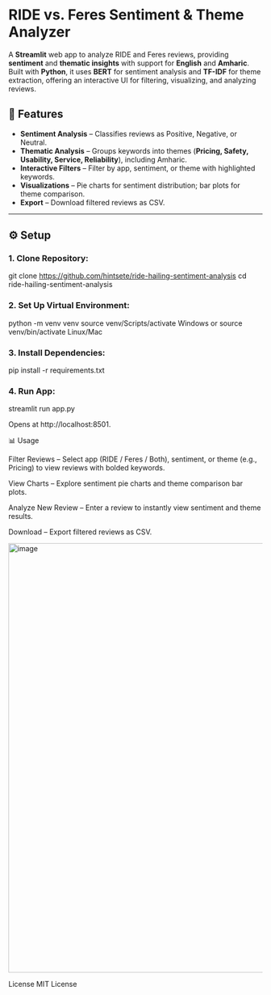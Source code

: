 # RIDE vs. Feres Sentiment & Theme Analyzer

A **Streamlit** web app to analyze RIDE and Feres reviews, providing **sentiment** and **thematic insights** with support for **English** and **Amharic**.  
Built with **Python**, it uses **BERT** for sentiment analysis and **TF-IDF** for theme extraction, offering an interactive UI for filtering, visualizing, and analyzing reviews.

## 🚀 Features

- **Sentiment Analysis** – Classifies reviews as Positive, Negative, or Neutral.  
- **Thematic Analysis** – Groups keywords into themes (**Pricing, Safety, Usability, Service, Reliability**), including Amharic.  
- **Interactive Filters** – Filter by app, sentiment, or theme with highlighted keywords.  
- **Visualizations** – Pie charts for sentiment distribution; bar plots for theme comparison.    
- **Export** – Download filtered reviews as CSV.  

---

## ⚙️ Setup

### 1. Clone Repository:
git clone https://github.com/hintsete/ride-hailing-sentiment-analysis
cd ride-hailing-sentiment-analysis


### 2. Set Up Virtual Environment:
python -m venv venv
source venv/Scripts/activate   Windows
or source venv/bin/activate   Linux/Mac


### 3. Install Dependencies:
pip install -r requirements.txt


### 4. Run App:
streamlit run app.py

Opens at http://localhost:8501.

📊 Usage

Filter Reviews – Select app (RIDE / Feres / Both), sentiment, or theme (e.g., Pricing) to view reviews with bolded keywords.

View Charts – Explore sentiment pie charts and theme comparison bar plots.

Analyze New Review – Enter a review to instantly view sentiment and theme results.

Download – Export filtered reviews as CSV.


<img width="1873" height="850" alt="image" src="https://github.com/user-attachments/assets/b41c05ab-a755-4456-a6ed-31e7cb0821f8" />
                



License
MIT License
